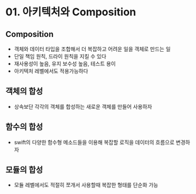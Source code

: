 # 01. 아키텍처와 Composition

## Composition
- 객체와 데이터 타입을 조합해서 더 복잡하고 어려운 일을 객체로 만드는 일
- 단일 책임 원칙, 드라이 원칙을 지킬 수 있다
- 재사용성이 높음, 유지 보수성 높음, 테스트 용이
- 아키텍처 레벨에서도 적용가능하다

## 객체의 합성
- 상속보단 각각의 객체를 합성하는 새로운 객체를 만들어 사용하자

## 함수의 합성
- swift의 다양한 함수형 메소드들을 이용해 복잡할 로직을 데이터의 흐름으로 변경하자

## 모듈의 합성
- 모듈 레벨에서도 적절히 쪼개서 사용할때 복잡한 형태를 단순화 가능